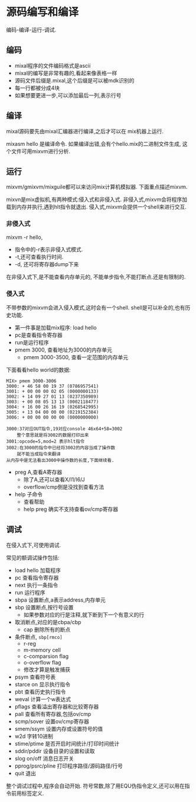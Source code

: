 # 源码编写和编译

编码-编译-运行-调试.

## 编码

- mixal程序的文件编码格式是ascii
- mixal的编写是非常有趣的,看起来像表格一样
- 源码文件后缀是.mixal,这个后缀是可以被mdk识别的
- 每一行都被分成4块
- 如果想要更进一步,可以添加最后一列,表示行号

## 编译

mixal源码要先由mixal汇编器进行编译,之后才可以在
mix机器上运行.

mixasm hello 是编译命令.
如果编译出错,会有个hello.mix的二进制文件生成,
这个文件可用mixvm进行分析.

## 运行

mixvm/gmixvm/mixguile都可以来访问mix计算机模拟器.
下面重点描述mixvm.

mixvn是mix虚拟机,有两种模式:侵入式和非侵入式.
非侵入式,mixvm会将程序加载到内存并执行,遇到hlt指令就退出.
侵入式,mixvm会提供一个shell来进行交互.

### 非侵入式

mixvm -r hello,

- 指令中的-r表示非侵入式模式.
- -t,还可查看执行时间.
- -d, 还可将寄存器dump下来

在非侵入式下,是不能查看内存单元的,
不能单步指令,不能打断点.还是有限制的.

### 侵入式

不带参数的mixvm会进入侵入模式,这时会有一个shell.
shell是可以补全的,也有历史功能.

- 第一件事是加载mix程序: load hello
- pc是查看指令寄存器
- run是运行程序
- pmem 3000, 查看地址为3000的内存单元
  - pmem 3000-3500, 查看一定范围的内存单元

下面看看hello world的数据:

    MIX> pmem 3000-3006
    3000: + 46 58 00 19 37 (0786957541)
    3001: + 00 00 00 02 05 (0000000133)
    3002: + 14 09 27 01 13 (0237350989)
    3003: + 00 08 05 13 13 (0002118477)
    3004: + 16 00 26 16 19 (0268542995)
    3005: + 13 04 00 00 00 (0219152384)
    3006: + 00 00 00 00 00 (0000000000)

    3000:37对应OUT指令,19对应console 46x64+58=3002
        整个意思就是将3002的数据打印出来
    3001:opcode=5,mod=2 表示hlt指令
    3002:在3000的指令中已经将3002的内容当成了操作数
        就不能当成指令来翻译
    从内存中是无法看出3000中操作数的长度,下面继续看.

- preg A,查看A寄存器
  - 除了A,还可以查看X/I1/I6/J
  - overflow/cmp倒是没找到查看方法
- help 子命令
  - 查看帮助
  - help preg 确实不支持查看ov/cmp寄存器

## 调试

在侵入式下,可使用调试.

常见的额调试操作包括:

- load hello 加载程序
- pc 查看指令寄存器
- next 执行一条指令
- run 运行程序
- sbpa 设置断点,a表示address,内存单元
- sbp 设置断点,按行号设置
  - 如果参数对应的行是注释,就下断到下一个有意义的行
- 取消断点,对应的是cbpa/cbp
  - cap 删除所有的断点
- 条件断点, `sbp[rmco]`
  - r-reg
  - m-memory cell
  - c-comparsion flag
  - o-overflow flag
  - 修改才算是触发捕获
- psym 查看符号表
- starce on 显示执行指令
- pbt 查看历史执行指令
- weval 计算一个w表达式
- pflags 查看溢出寄存器和比较寄存器
- pall 查看所有寄存器,包括ov/cmp
- scmp/sover 设置ov/cmp寄存器
- smem/ssym 设置内存或设置符号的值
- w2d 字转10进制
- stime/ptime 是否开启时间统计/打印时间统计
- sddir/pddir 设备目录的设置和读取
- slog on/off 消息日志开关
- pprog/psrc/pline 打印程序路径/源码路径/行号
- quit 退出

整个调试过程中,程序会自动开始.
符号常数,除了用EQU伪指令定义,还可以用在指令前用标签定义.

